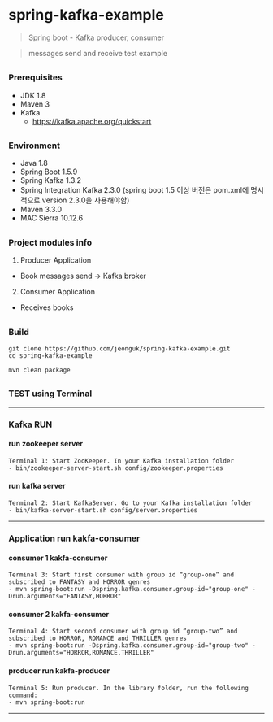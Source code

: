 # spring-kafka-example
> Spring boot - Kafka producer, consumer

> messages send and receive test example

##
### Prerequisites
- JDK 1.8
- Maven 3
- Kafka
  - https://kafka.apache.org/quickstart

##
### Environment
- Java 1.8
- Spring Boot 1.5.9
- Spring Kafka 1.3.2
- Spring Integration Kafka 2.3.0 (spring boot 1.5 이상 버전은 pom.xml에 명시적으로 version 2.3.0을 사용해야함)
- Maven 3.3.0
- MAC Sierra 10.12.6

##
### Project modules info
1. Producer Application
  - Book messages send -> Kafka broker

2. Consumer Application
  - Receives books

##
### Build
```
git clone https://github.com/jeonguk/spring-kafka-example.git
cd spring-kafka-example
```

```
mvn clean package
```

##
### TEST using Terminal

---

### Kafka RUN
#### run zookeeper server
```
Terminal 1: Start ZooKeeper. In your Kafka installation folder
- bin/zookeeper-server-start.sh config/zookeeper.properties
```
#### run kafka server
```
Terminal 2: Start KafkaServer. Go to your Kafka installation folder
- bin/kafka-server-start.sh config/server.properties
```

---


### Application run kakfa-consumer

#### consumer 1 kakfa-consumer
```
Terminal 3: Start first consumer with group id “group-one” and subscribed to FANTASY and HORROR genres
- mvn spring-boot:run -Dspring.kafka.consumer.group-id="group-one" -Drun.arguments="FANTASY,HORROR"
```

#### consumer 2 kakfa-consumer
```
Terminal 4: Start second consumer with group id “group-two” and subscribed to HORROR, ROMANCE and THRILLER genres
- mvn spring-boot:run -Dspring.kafka.consumer.group-id="group-two" -Drun.arguments="HORROR,ROMANCE,THRILLER"
```

#### producer run kakfa-producer
```
Terminal 5: Run producer. In the library folder, run the following command:
- mvn spring-boot:run
```

---


